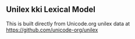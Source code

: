 Unilex kki Lexical Model
----------------------

This is built directly from Unicode.org unilex data at
https://github.com/unicode-org/unilex
